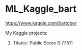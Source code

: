 # ML_Kaggle_bart

https://www.kaggle.com/bartober

My Kaggle projects:

1. Titanic: Public Score 0.77511
